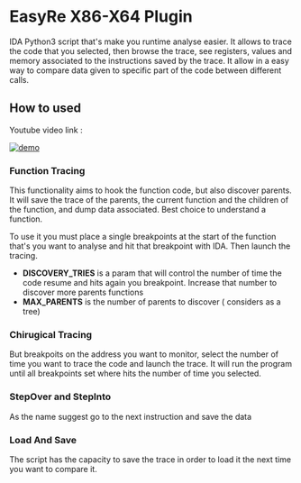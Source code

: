 # EasyRe X86-X64 Plugin
IDA Python3 script that's make you runtime analyse easier. It allows to trace the code that you selected, then browse the trace, see registers, values and memory associated to the instructions saved by the trace. It allow in a easy way to compare data given to specific part of the code between different calls.

## How to used

Youtube video link : 

[![demo](https://i.ibb.co/Wvwnt2N/Image1.png)](https://youtu.be/rFiICyep3hE)


### Function Tracing
  
  This functionality aims to hook the function code, but also discover parents. It will save the trace of the parents, the current function and the children of the function, and dump data associated. Best choice to understand a function.
  
 To use it you must place a single breakpoints at the start of the function that's you want to analyse and hit that breakpoint with IDA. Then launch the tracing.

- **DISCOVERY_TRIES** is a param that will control the number of time the code resume and hits again you breakpoint. Increase that number to discover more parents functions
- **MAX_PARENTS** is the number of parents to discover ( considers as a tree)


### Chirugical Tracing
   But breakpoits on the address you want to monitor, select the number of time you want to trace the code and launch the trace. It will run the program until all 
   breakpoints set where hits the number of time you selected.
   
   
### StepOver and StepInto
   As the name suggest go to the next instruction and save the data
   
   
### Load And Save
  The script has the capacity to save the trace in order to load it the next time you want to compare it.
